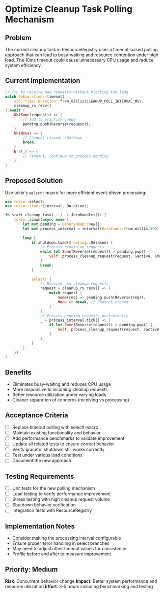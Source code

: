 # Optimize Cleanup Task Polling Mechanism

## Problem
The current cleanup task in ResourceRegistry uses a timeout-based polling approach that can lead to busy-waiting and resource contention under high load. The 10ms timeout could cause unnecessary CPU usage and reduce system efficiency.

## Current Implementation
```rust
// Try to receive new requests without blocking too long
match tokio::time::timeout(
    std::time::Duration::from_millis(CLEANUP_POLL_INTERVAL_MS),
    cleanup_rx.recv()
).await {
    Ok(Some(request)) => {
        // Add to priority queue
        pending.push(Reverse(request));
    }
    Ok(None) => {
        // Channel closed, shutdown
        break;
    }
    Err(_) => {
        // Timeout, continue to process pending
    }
}
```

## Proposed Solution
Use tokio's `select!` macro for more efficient event-driven processing:

```rust
use tokio::select;
use tokio::time::{interval, Duration};

fn start_cleanup_task(...) -> JoinHandle<()> {
    tokio::spawn(async move {
        let mut pending = BinaryHeap::new();
        let mut process_interval = interval(Duration::from_millis(100));
        
        loop {
            if shutdown.load(Ordering::Relaxed) {
                // Process remaining requests
                while let Some(Reverse(request)) = pending.pop() {
                    Self::process_cleanup_request(request, &active, &monitor, &cleanup_count).await;
                }
                break;
            }
            
            select! {
                // Receive new cleanup requests
                request = cleanup_rx.recv() => {
                    match request {
                        Some(req) => pending.push(Reverse(req)),
                        None => break, // Channel closed
                    }
                }
                // Process pending requests periodically
                _ = process_interval.tick() => {
                    if let Some(Reverse(request)) = pending.pop() {
                        Self::process_cleanup_request(request, &active, &monitor, &cleanup_count).await;
                    }
                }
            }
        }
    })
}
```

## Benefits
- Eliminates busy-waiting and reduces CPU usage
- More responsive to incoming cleanup requests
- Better resource utilization under varying loads
- Cleaner separation of concerns (receiving vs processing)

## Acceptance Criteria
- [ ] Replace timeout polling with select! macro
- [ ] Maintain existing functionality and behavior
- [ ] Add performance benchmarks to validate improvement
- [ ] Update all related tests to ensure correct behavior
- [ ] Verify graceful shutdown still works correctly
- [ ] Test under various load conditions
- [ ] Document the new approach

## Testing Requirements
- [ ] Unit tests for the new polling mechanism
- [ ] Load testing to verify performance improvement
- [ ] Stress testing with high cleanup request volume
- [ ] Shutdown behavior verification
- [ ] Integration tests with ResourceRegistry

## Implementation Notes
- Consider making the processing interval configurable
- Ensure proper error handling in select branches
- May need to adjust other timeout values for consistency
- Profile before and after to measure improvement

## Priority: Medium
**Risk**: Concurrent behavior change
**Impact**: Better system performance and resource utilization
**Effort**: 3-5 hours including benchmarking and testing